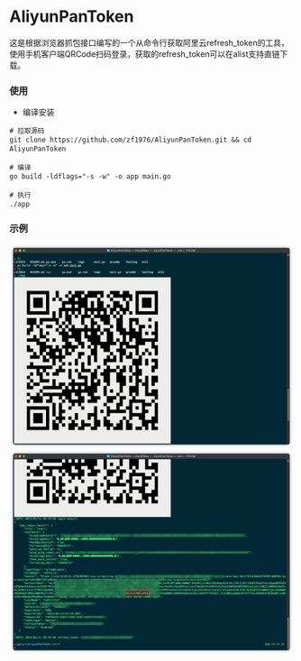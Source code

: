 # AliyunPanToken
这是根据浏览器抓包接口编写的一个从命令行获取阿里云refresh_token的工具，使用手机客户端QRCode扫码登录，获取的refresh_token可以在alist支持直链下载。

### 使用
- 编译安装
```shell
# 拉取源码
git clone https://github.com/zf1976/AliyunPanToken.git && cd AliyunPanToken

# 编译
go build -ldflags="-s -w" -o app main.go

# 执行
./app
```

### 示例

<img src="img/img1.png"/>
<img src="img/img2.png"/>
